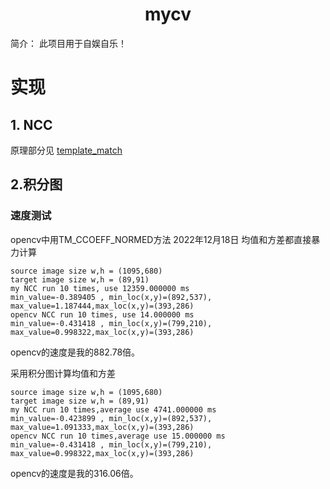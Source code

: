 # <center> mycv

简介：
此项目用于自娱自乐！

# 实现
## 1. NCC
原理部分见 [template_match](doc\template_match.md)

## 2.积分图

### 速度测试
opencv中用TM_CCOEFF_NORMED方法
2022年12月18日
均值和方差都直接暴力计算

```
source image size w,h = (1095,680)
target image size w,h = (89,91)
my NCC run 10 times, use 12359.000000 ms       
min_value=-0.389405 , min_loc(x,y)=(892,537),    max_value=1.187444,max_loc(x,y)=(393,286)
opencv NCC run 10 times, use 14.000000 ms
min_value=-0.431418 , min_loc(x,y)=(799,210),    max_value=0.998322,max_loc(x,y)=(393,286)
```
opencv的速度是我的882.78倍。

采用积分图计算均值和方差
```
source image size w,h = (1095,680)
target image size w,h = (89,91)
my NCC run 10 times,average use 4741.000000 ms
min_value=-0.423899 , min_loc(x,y)=(892,537),    max_value=1.091333,max_loc(x,y)=(393,286)
opencv NCC run 10 times,average use 15.000000 ms
min_value=-0.431418 , min_loc(x,y)=(799,210),    max_value=0.998322,max_loc(x,y)=(393,286)
```
opencv的速度是我的316.06倍。